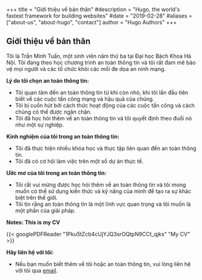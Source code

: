 +++
title = "Giới thiệu về bản thân"
#description = "Hugo, the world's fastest framework for building websites"
#date = "2019-02-28"
#aliases = ["about-us", "about-hugo", "contact"]
author = "Hugo Authors"
+++

## Giới thiệu về bản thân

Tôi là Trần Minh Tuấn, một sinh viên năm thứ ba tại Đại học Bách Khoa Hà Nội. Tôi đang theo học chương trình an toàn thông tin và tôi rất đam mê bảo vệ mọi người và các tổ chức khỏi các mối đe dọa an ninh mạng.

**Lý do tôi chọn an toàn thông tin:**

* Tôi quan tâm đến an toàn thông tin từ khi còn nhỏ, khi tôi lần đầu tiên biết về các cuộc tấn công mạng và hậu quả của chúng.
* Tôi bị cuốn hút bởi cách thức hoạt động của các cuộc tấn công và cách chúng có thể được ngăn chặn.
* Tôi đã học hỏi thêm về an toàn thông tin và tôi quyết định theo đuổi nó như một sự nghiệp.

**Kinh nghiệm của tôi trong an toàn thông tin:**

* Tôi đã thực hiện nhiều khóa học và thực tập liên quan đến an toàn thông tin.
* Tôi đã có cơ hội làm việc trên một số dự án thực tế.

**Ước mơ của tôi trong an toàn thông tin:**

* Tôi rất vui mừng được học hỏi thêm về an toàn thông tin và tôi mong muốn có thể sử dụng kiến ​​thức và kỹ năng của mình để tạo ra sự khác biệt trên thế giới.
* Tôi tin rằng an toàn thông tin là một lĩnh vực quan trọng và tôi muốn là một phần của giải pháp.

**Notes: This is my CV**

{{< googlePDFReader "1Pku5tZcb4cUjYJQ3srOQtpN9CCt_qjks" "My CV" >}}

**Hãy liên hệ với tôi:**

* Nếu bạn muốn biết thêm về tôi hoặc an toàn thông tin, vui lòng liên hệ với tôi qua [email](https://mail.google.com/mail/u/0/?fs=1&amp;tf=cm&amp;source=mailto&amp;to=trantuan23082003@gmail.com).
